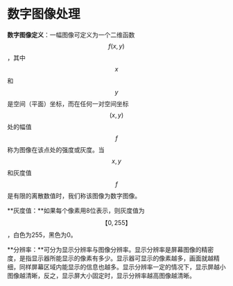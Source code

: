 # 数字图像处理
**数字图像定义**：一幅图像可定义为一个二维函数$$f(x,y)$$，其中$$x$$和$$y$$是空间（平面）坐标，而在任何一对空间坐标$$(x,y)$$处的幅值$$f$$称为图像在该点处的强度或灰度。当$$x,y$$和灰度值$$f$$是有限的离散数值时，我们称该图像为数字图像。

**灰度值：**如果每个像素用8位表示，则灰度值为$$【0,255】$$，白色为255，黑色为0。

**分辨率：**可分为显示分辨率与图像分辨率。显示分辨率是屏幕图像的精密度，是指显示器所能显示的像素有多少。显示器可显示的像素越多，画面就越精细，同样屏幕区域内能显示的信息也越多。显示分辨率一定的情况下，显示屏越小图像越清晰，反之，显示屏大小固定时，显示分辨率越高图像越清晰。

